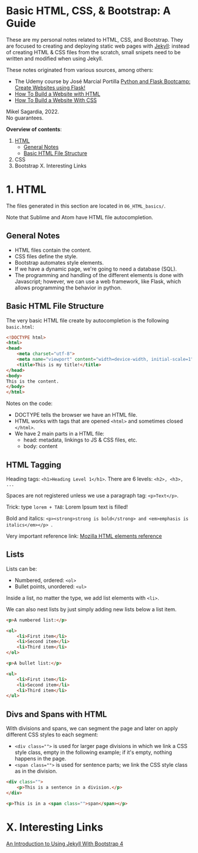 # Basic HTML, CSS, & Bootstrap: A Guide

These are my personal notes related to HTML, CSS, and Bootstrap. They are focused to creating and deploying static web pages with [Jekyll](https://jekyllrb.com): instead of creating HTML & CSS files from the scratch, small snipets need to be written and modified when using Jekyll.

These notes originated from various sources, among others:

- The Udemy course by José Marcial Portilla [Python and Flask Bootcamp: Create Websites using Flask!
](https://www.udemy.com/course/python-and-flask-bootcamp-create-websites-using-flask)
- [How To Build a Website with HTML](https://www.digitalocean.com/community/tutorial_series/how-to-build-a-website-with-html?mkt_tok=MTEzLURUTi0yNjYAAAGETSYTOnrDkTx6aH73I-I1zsNt7vZu9Ff_wGEX2sH9OdAfTZFfFIgMjQEIhPFT6WNI9fSXvQkfpC4A-DPSMjP63wwOpcHqLS8pxrjMFocGPg)
- [How To Build a Website With CSS](https://www.digitalocean.com/community/tutorial_series/how-to-build-a-website-with-css?mkt_tok=MTEzLURUTi0yNjYAAAGETSYTO6ayIs0-zVCBcnVyVnIMcdi5C9FiraEGRmtV2yzU2wJdb41l3l84ULsvcSqJlPbO1vFqyuQTpTNYUiprIB5BLsYVMxt-1s4LEVnj3A)

Mikel Sagardia, 2022.  
No guarantees.

**Overview of contents**:

1. [HTML](#HTML)
	- [General Notes](#General-Notes)
	- [Basic HTML File Structure](#Basic-HTML-File-Structure)
2. CSS
3. Bootstrap
X. Interesting Links

# 1. HTML

The files generated in this section are located in `06_HTML_basics/`.

Note that Sublime and Atom have HTML file autocompletion.

## General Notes

- HTML files contain the content.
- CSS files define the style.
- Bootstrap automates style elements.
- If we have a dynamic page, we're going to need a database (SQL).
- The programming and handling of the different elements is done with Javascript; however, we can use a web framework, like Flask, which allows programming the behavior in python.

## Basic HTML File Structure

The very basic HTML file create by autocompletion is the following `basic.html`:

```html
<!DOCTYPE html>
<html>
<head>
	<meta charset="utf-8">
	<meta name="viewport" content="width=device-width, initial-scale=1">
	<title>This is my title!</title>
</head>
<body>
This is the content.
</body>
</html>
```

Notes on the code:

- DOCTYPE tells the browser we have an HTML file.
- HTML works with tags that are opened `<html>` and sometimes closed `</html>`.
- We have 2 main parts in a HTML file: 
	- head: metadata, linkings to JS & CSS files, etc.
	- body: content

## HTML Tagging

Heading tags: `<h1>Heading Level 1</h1>`. There are 6 levels: `<h2>, <h3>, ...`

Spaces are not registered unless we use a paragraph tag: `<p>Text</p>`.

Trick: type `lorem + TAB`: Lorem Ipsum text is filled!

Bold and italics: `<p><strong>strong is bold</strong> and <em>emphasis is italics</em></p>
`.

Very important reference link: [Mozilla HTML elements reference](https://developer.mozilla.org/en-US/docs/Web/HTML/Element)

## Lists

Lists can be:

- Numbered, ordered: `<ol>`
- Bullet points, unordered: `<ul>`

Inside a list, no matter the type, we add list elements with `<li>`.

We can also nest lists by just simply adding new lists below a list item.

```html
<p>A numbered list:</p>

<ol>
	<li>First item</li>
	<li>Second item</li>
	<li>Third item</li>
</ol>

<p>A bullet list:</p>

<ul>
	<li>First item</li>
	<li>Second item</li>
	<li>Third item</li>
</ul>
```

## Divs and Spans with HTML

With divisions and spans, we can segment the page and later on apply different CSS styles to each segment:

- `<div class="">` is used for larger page divisions in which we link a CSS style class, empty in the following example; if it's empty, nothing happens in the page.
- `<span class="">` is used for sentence parts; we link the CSS style class	as in the division.

```html
<div class="">
	<p>This is a sentence in a division.</p>
</div>

<p>This is in a <span class="">span</span></p>
```

# X. Interesting Links

[An Introduction to Using Jekyll With Bootstrap 4](https://betterprogramming.pub/an-introduction-to-using-jekyll-with-bootstrap-4-6f2433afeda9)